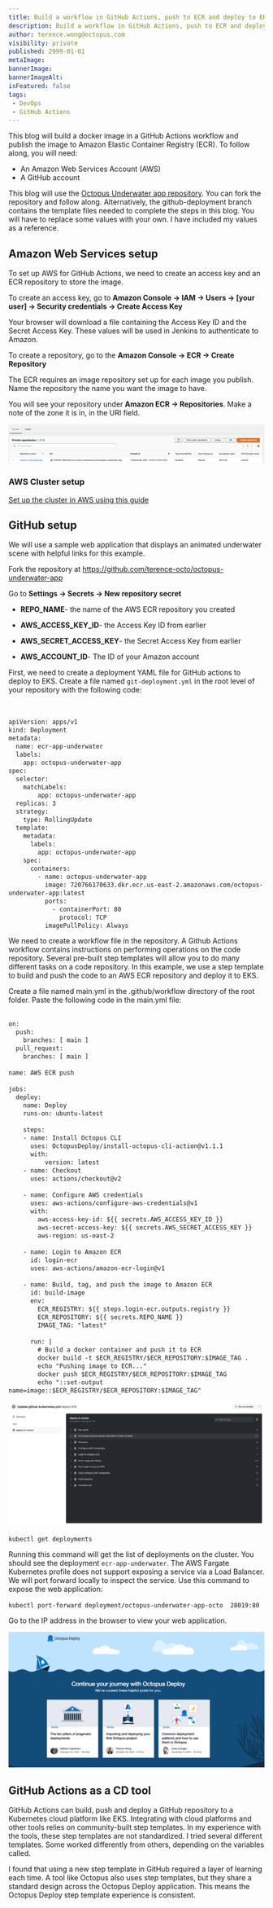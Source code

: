 ```yaml
---
title: Build a workflow in GitHub Actions, push to ECR and deploy to EKS
description: Build a workflow in GitHub Actions, push to ECR and deploy to EKS
author: terence.wong@octopus.com
visibility: private
published: 2999-01-01
metaImage: 
bannerImage: 
bannerImageAlt: 
isFeatured: false
tags:
 - DevOps
 - GitHub Actions
---
```


This blog will build a docker image in a GitHub Actions workflow and publish the image to Amazon Elastic Container Registry (ECR). To follow along, you will need:

- An Amazon Web Services Account (AWS)
- A GitHub account

This blog will use the [Octopus Underwater app repository](https://github.com/terence-octo/octopus-underwater-app). You can fork the repository and follow along. Alternatively, the github-deployment branch contains the template files needed to complete the steps in this blog. You will have to replace some values with your own. I have included my values as a reference.

## Amazon Web Services setup

To set up AWS for GitHub Actions, we need to create an access key and an ECR repository to store the image.

To create an access key, go to **Amazon Console &rarr; IAM &rarr; Users &rarr; [your user] &rarr; Security credentials &rarr; Create Access Key**

Your browser will download a file containing the Access Key ID and the Secret Access Key. These values will be used in Jenkins to authenticate to Amazon.

To create a repository, go to the **Amazon Console &rarr; ECR &rarr; Create Repository**

The ECR requires an image repository set up for each image you publish. Name the repository the name you want the image to have. 

You will see your repository under **Amazon ECR &rarr; Repositories**. Make a note of the zone it is in, in the URI field.

![ECR Repository](ecr-repository.png)

### AWS Cluster setup

[Set up the cluster in AWS using this guide](https://github.com/OctopusDeploy/blog/blob/2022-q1/blog/2022-q1/eks-cluster-aws/index.md)

## GitHub setup

We will use a sample web application that displays an animated underwater scene with helpful links for this example.

Fork the repository at https://github.com/terence-octo/octopus-underwater-app

Go to **Settings &rarr; Secrets &rarr; New repository secret**

- **REPO_NAME**- the name of the AWS ECR repository you created

- **AWS_ACCESS_KEY_ID**- the Access Key ID from earlier

- **AWS_SECRET_ACCESS_KEY**- the Secret Access Key from earlier

- **AWS_ACCOUNT_ID**- The ID of your Amazon account

First, we need to create a deployment YAML file for GitHub actions to deploy to EKS. Create a file named `git-deployment.yml` in the root level of your repository with the following code:

```


apiVersion: apps/v1
kind: Deployment
metadata:
  name: ecr-app-underwater
  labels:
    app: octopus-underwater-app
spec:
  selector:
    matchLabels:
        app: octopus-underwater-app
  replicas: 3
  strategy:
    type: RollingUpdate
  template:
    metadata:
      labels:
        app: octopus-underwater-app
    spec:
      containers:
        - name: octopus-underwater-app
          image: 720766170633.dkr.ecr.us-east-2.amazonaws.com/octopus-underwater-app:latest
          ports:
            - containerPort: 80
              protocol: TCP
          imagePullPolicy: Always

```

We need to create a workflow file in the repository. A Github Actions workflow contains instructions on performing operations on the code repository. Several pre-built step templates will allow you to do many different tasks on a code repository. In this example, we use a step template to build and push the code to an AWS ECR repository and deploy it to EKS.

Create a file named main.yml in the .github/workflow directory of the root folder. Paste the following code in the main.yml file:

```

on:
  push:
    branches: [ main ]
  pull_request:
    branches: [ main ]

name: AWS ECR push

jobs:
  deploy:
    name: Deploy
    runs-on: ubuntu-latest

    steps:
    - name: Install Octopus CLI
      uses: OctopusDeploy/install-octopus-cli-action@v1.1.1
      with:
          version: latest
    - name: Checkout
      uses: actions/checkout@v2
      
    - name: Configure AWS credentials
      uses: aws-actions/configure-aws-credentials@v1
      with:
        aws-access-key-id: ${{ secrets.AWS_ACCESS_KEY_ID }}
        aws-secret-access-key: ${{ secrets.AWS_SECRET_ACCESS_KEY }}
        aws-region: us-east-2

    - name: Login to Amazon ECR
      id: login-ecr
      uses: aws-actions/amazon-ecr-login@v1

    - name: Build, tag, and push the image to Amazon ECR
      id: build-image
      env:
        ECR_REGISTRY: ${{ steps.login-ecr.outputs.registry }}
        ECR_REPOSITORY: ${{ secrets.REPO_NAME }}
        IMAGE_TAG: "latest"
        
      run: |
        # Build a docker container and push it to ECR 
        docker build -t $ECR_REGISTRY/$ECR_REPOSITORY:$IMAGE_TAG .
        echo "Pushing image to ECR..."
        docker push $ECR_REGISTRY/$ECR_REPOSITORY:$IMAGE_TAG
        echo "::set-output name=image::$ECR_REGISTRY/$ECR_REPOSITORY:$IMAGE_TAG"
```

![GitHub Success](github-success.png)

`kubectl get deployments`

Running this command will get the list of deployments on the cluster. You should see the deployment `ecr-app-underwater`. The AWS Fargate Kubernetes profile does not support exposing a service via a Load Balancer. We will port forward locally to inspect the service. Use this command to expose the web application:

`kubectl port-forward deployment/octopus-underwater-app-octo  28019:80`

Go to the IP address in the browser to view your web application.

![Octopus Underwater App](octopus-underwater-app.png)

## GitHub Actions as a CD tool

GitHub Actions can build, push and deploy a GitHub repository to a Kubernetes cloud platform like EKS. Integrating with cloud platforms and other tools relies on community-built step templates. In my experience with the tools, these step templates are not standardized. I tried several different templates. Some worked differently from others, depending on the variables called.

I found that using a new step template in GitHub required a layer of learning each time. A tool like Octopus also uses step templates, but they share a standard design across the Octopus Deploy application. This means the Octopus Deploy step template experience is consistent. 






